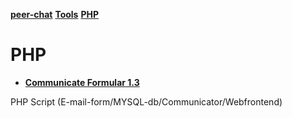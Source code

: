 **[peer-chat](../)** **[Tools](../tools/)** **[PHP](#)**

# PHP

* **[Communicate Formular 1.3](communicate.zip)**

PHP Script (E-mail-form/MYSQL-db/Communicator/Webfrontend)
